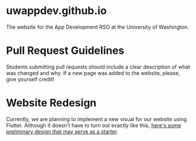 # uwappdev.github.io

The website for the App Development RSO at the University of Washington.

# Pull Request Guidelines
Students submitting pull requests should include a clear description of what was changed and why.
If a new page was added to the website, please, give yourself credit!

# Website Redesign
Currently, we are planning to implement a new visual for our website using Flutter.
Although it doesn't have to turn out exactly like this, [here's some preliminary design that may serve as a starter](https://drive.google.com/drive/folders/1fiqzV3DmqyohSwRDVnX2NYMHASwxe6JT?usp=sharing).
